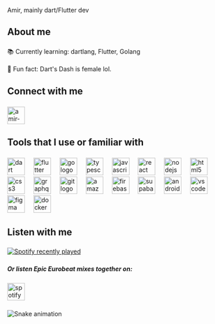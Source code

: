 

<p align="left">Amir, mainly dart/Flutter dev</p>

###

<h2 align="left">About me</h2>

###

<p align="left">📚 Currently learning: dartlang, Flutter, Golang<br><br>🎲 Fun fact: Dart's Dash is female lol.</p>

###

<h2 align="left">Connect with me</h2>

###

<p align="left">
<a href="https://linkedin.com/in/amir-asake-b57349257" target="blank"><img align="center" src="https://skillicons.dev/icons?i=linkedin" alt="amir-asake-b57349257" height="40" width="40" /></a>
</p>

###

<h2 align="left">Tools that I use or familiar with</h2>

###

<div align="left">
  <img src="https://skillicons.dev/icons?i=dart" height="40" alt="dart logo"  />
  <img width="12" />
  <img src="https://skillicons.dev/icons?i=flutter" height="40" alt="flutter logo"  />
  <img width="12" />
  <img src="https://skillicons.dev/icons?i=go" height="40" alt="go logo"  />
  <img width="12" />
  <img src="https://skillicons.dev/icons?i=ts" height="40" alt="typescript logo"  />
  <img width="12" />
  <img src="https://skillicons.dev/icons?i=js" height="40" alt="javascript logo"  />
  <img width="12" />
  <img src="https://skillicons.dev/icons?i=react" height="40" alt="react logo"  />
  <img width="12" />
  <img src="https://skillicons.dev/icons?i=nodejs" height="40" alt="nodejs logo"  />
  <img width="12" />
  <img src="https://skillicons.dev/icons?i=html" height="40" alt="html5 logo"  />
  <img width="12" />
  <img src="https://skillicons.dev/icons?i=css" height="40" alt="css3 logo"  />
  <img width="12" />
  <img src="https://skillicons.dev/icons?i=graphql" height="40" alt="graphql logo"  />
  <img width="12" />
  <img src="https://skillicons.dev/icons?i=git" height="40" alt="git logo"  />
  <img width="12" />
  <img src="https://skillicons.dev/icons?i=aws" height="40" alt="amazonwebservices logo"  />
  <img width="12" />
  <img src="https://skillicons.dev/icons?i=firebase" height="40" alt="firebase logo"  />
  <img width="12" />
  <img src="https://skillicons.dev/icons?i=supabase" height="40" alt="supabase logo"  />
  <img width="12" />
  <img src="https://skillicons.dev/icons?i=androidstudio" height="40" alt="androidstudio logo"  />
  <img width="12" />
  <img src="https://skillicons.dev/icons?i=vscode" height="40" alt="vscode logo"  />
  <img width="12" />
  <img src="https://skillicons.dev/icons?i=figma" height="40" alt="figma logo"  />
  <img width="12" />
  <img src="https://skillicons.dev/icons?i=docker" height="40" alt="docker logo"  />
</div>

###

<h2 align="left">Listen with me</h2>

###

<div align="left">
  <a href="https://open.spotify.com/user/9dus9oe8cdlpe6pdlmbj184zl">
    <img src="https://spotify-recently-played-readme.vercel.app/api?user=9dus9oe8cdlpe6pdlmbj184zl&count=3&unique=false" alt="Spotify recently played"  />
  </a>
</div>

###

<div align="left">
    <h5>Or listen Epic Eurobeat mixes together on:</h5>
    <a href="https://open.spotify.com/user/9dus9oe8cdlpe6pdlmbj184zl?si=71e3004774d14aef" target="blank"><img align="center" src="https://upload.wikimedia.org/wikipedia/commons/1/19/Spotify_logo_without_text.svg" alt="spotify img svg" height="40" width="40" /></a>
</div>

###

<img src="https://raw.githubusercontent.com/ho1yspirt/ho1yspirt/output/snake.svg" alt="Snake animation" />

###
